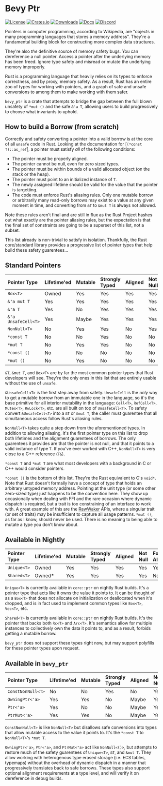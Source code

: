 # Bevy Ptr

[![License](https://img.shields.io/badge/license-MIT%2FApache-blue.svg)](https://github.com/bevyengine/bevy#license)
[![Crates.io](https://img.shields.io/crates/v/bevy_ptr.svg)](https://crates.io/crates/bevy_ptr)
[![Downloads](https://img.shields.io/crates/d/bevy_ptr.svg)](https://crates.io/crates/bevy_ptr)
[![Docs](https://docs.rs/bevy_ptr/badge.svg)](https://docs.rs/bevy_ptr/latest/bevy_ptr/)
[![Discord](https://img.shields.io/discord/691052431525675048.svg?label=&logo=discord&logoColor=ffffff&color=7389D8&labelColor=6A7EC2)](https://discord.gg/bevy)

Pointers in computer programming, according to Wikipedia, are "objects in many programming languages that stores a memory address". 
They're a fundamental building block for constructing more complex data structures.

They're also *the* definitive source of memory safety bugs. You can dereference a null pointer. Access a pointer after the underlying 
memory has been freed. Ignore type safety and misread or mutate the underlying memory improperly.

Rust is a programming language that heavily relies on its types to enforce correctness, and by proxy, memory safety. As a result, 
Rust has an entire zoo of types for working with pointers, and a graph of safe and unsafe conversions to among them to make working 
with them safer.

`bevy_ptr` is a crate that attempts to bridge the gap between the full blown unsafety of `*mut ()` and the safe `&'a T`, allowing users 
to build progressively to choose what invariants to uphold.

## How to build a Borrow (from scratch)
Correctly and safety converting a pointer into a valid borrow is at the core of all `unsafe` code in Rust. Looking at the documentation for
[`(*const T)::as_ref`], a pointer must satisfy *all* of the following conditions:

  * The pointer must be properly aligned.
  * The pointer cannot be null, even for zero sized types.
  * The pointer must be within bounds of a valid allocated object (on the stack or the heap).
  * The pointer must point to an initialized instance of `T`.
  * The newly assigned lifetime should be valid for the value that the pointer is targetting.
  * The code must enforce Rust's aliasing rules. Only one mutable borrow or arbitrarily many read-only borrows may exist to a value at any given moment
    in time, and converting from `&T` to `&mut T` is always not allowed.

Note these rules aren't final and are still in flux as the Rust Project hashes out what exactly are the pointer aliasing rules, but the expectation is that the
final set of constraints are going to be a superset of this list, not a subset.

This list already is non-trivial to satisfy in isolation. Thankfully, the Rust core/standard library provides a progressive list of pointer types that help
build these safety guarentees...

## Standard Pointers

|Pointer Type       |Lifetime'ed|Mutable|Strongly Typed|Aligned|Not Null|Forbids Aliasing|Forbids Arithmetic|
|:------------------|:----------|:------|:-------------|:------|:-------|:---------------|:-----------------|
|`Box<T>`           |Owned      |Yes    |Yes           |Yes    |Yes     |Yes             |Yes               |
|`&'a mut T`        |Yes        |Yes    |Yes           |Yes    |Yes     |Yes             |Yes               |
|`&'a T`            |Yes        |No     |Yes           |Yes    |Yes     |No              |Yes               |
|`&'a UnsafeCell<T>`|Yes        |Maybe  |Yes           |Yes    |Yes     |Yes             |Yes               |
|`NonNull<T>`       |No         |Yes    |Yes           |No     |Yes     |No              |No                |
|`*const T`         |No         |No     |Yes           |No     |No      |No              |No                |
|`*mut T`           |No         |Yes    |Yes           |No     |No      |No              |No                |
|`*const ()`        |No         |No     |No            |No     |No      |No              |No                |
|`*mut ()`          |No         |Yes    |No            |No     |No      |No              |No                |

`&T`, `&mut T`, and `Box<T>` are by far the most common pointer types that Rust developers will see. They're the only ones in this list that are entirely usable
without the use of `unsafe`.

`&UnsafeCell<T>` is the first step away from safety. `UnsafeCell` is the *only* way to get a mutable borrow from an immutable one in the language, so it's the
base primitive for all interior mutability in the language: `Cell<T>`, `RefCell<T>`, `Mutex<T>`, `RwLock<T>`, etc. are all built on top of
`UnsafeCell<T>`. To safety convert `&UnsafeCell<T>` into a `&T` or `&mut T`, the caller must guarentee that all simultaneous access follow Rust's aliasing rules.

`NonNull<T>` takes quite a step down from the aforementioned types. In addition to allowing aliasing, it's the first pointer type on this list to drop both
lifetimes and the alignment guarentees of borrows. The only guarentees it provides are that the pointer is not null, and that it points to a valid instance
of type `T`. If you've ever worked with C++, `NonNull<T>` is very close to a C++ reference (`T&`).

`*const T` and `*mut T` are what most developers with a background in C or C++ would consider pointers.

`*const ()` is the bottom of this list. They're the Rust equivalent to C's `void*`.  Note that Rust doesn't formally have a concept of type that holds an arbitrary
untyped memory address. Pointing at the unit type (or some other zero-sized type) just happens to be the convention here. They show up occasionally when dealing
with FFI and the rare occasion where dynamic dispatch is required, but a trait is too constraining of an interface to work with. A great example of this are the
[RawWaker] APIs, where a singular trait (or set of traits) may be insufficient to capture all usage patterns. `*mut ()`, as far as I know, should never be used.
There is no meaning to being able to mutate a type you don't know about.

[RawWaker]: https://doc.rust-lang.org/std/task/struct.RawWaker.html

## Available in Nightly

|Pointer Type       |Lifetime'ed|Mutable|Strongly Typed|Aligned|Not Null|Forbids Aliasing|Forbids Arithmetic|
|:------------------|:----------|:------|:-------------|:------|:-------|:---------------|:-----------------|
|`Unique<T>`        |Owned      |Yes    |Yes           |Yes    |Yes     |Yes             |Yes               |
|`Shared<T>`        |Owned*     |Yes    |Yes           |Yes    |Yes     |No              |Yes               |

`Unique<T>` is currently available in `core::ptr` on nightly Rust builds. It's a pointer type that acts like it owns the value it points to. It can be thought of
as a `Box<T>` that does not allocate on initialization or deallocated when it's dropped, and is in fact used to implement common types like `Box<T>`, `Vec<T>`,
etc.

`Shared<T>` is currently available in `core::ptr` on nightly Rust builds. It's the pointer that backs both `Rc<T>` and `Arc<T>`. It's semantics allow for
multiple instances to collectively own the data it points to, and as a result, forbids getting a mutable borrow.

`bevy_ptr` does not support these types right now, but may support polyfills for these pointer types upon request.

## Available in `bevy_ptr`

|Pointer Type       |Lifetime'ed|Mutable|Strongly Typed|Aligned|Not Null|Forbids Aliasing|Forbids Arithmetic|
|:------------------|:----------|:------|:-------------|:------|:-------|:---------------|:-----------------|
|`ConstNonNull<T>`  |No         |No     |Yes           |No     |Yes     |No              |Yes               |
|`OwningPtr<'a>`    |Yes        |Yes    |No            |Maybe  |Yes     |Yes             |No                |
|`Ptr<'a>`          |Yes        |No     |No            |Maybe  |Yes     |No              |No                |
|`PtrMut<'a>`       |Yes        |Yes    |No            |Maybe  |Yes     |Yes             |No                |

`ConstNonNull<T>` is like `NonNull<T>` but disallows safe conversions into types that allow mutable access to the value it points to. It's the `*const T` to
`NonNull<T>`'s `*mut T`.

`OwningPtr<'a>`, `Ptr<'a>`, and `PtrMut<"a>` act like `NonNull<()>`, but attempts to restore much of the safety guarentees of `Unique<T>`, `&T`, and `&mut T`.
They allow working with heterogenous type erased storage (i.e. ECS tables, typemaps) without the overhead of dynamic dispatch in a manner that progressively
translates back to safe borrows. These types also support optional alignment requirements at a type level, and will verify it on dereference in debug builds.

